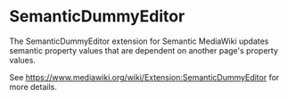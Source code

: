 # SemanticDummyEditor
The SemanticDummyEditor extension for Semantic MediaWiki updates semantic property values that are dependent on another page's property values.

See https://www.mediawiki.org/wiki/Extension:SemanticDummyEditor for more details.
